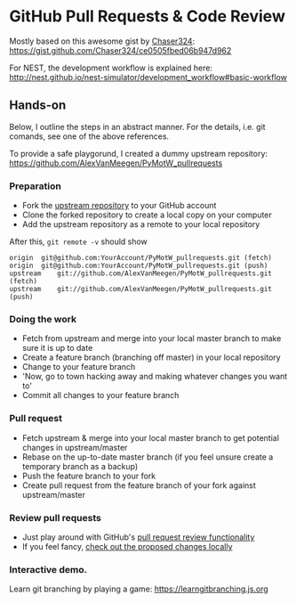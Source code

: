 # GitHub Pull Requests & Code Review

Mostly based on this awesome gist by [Chaser324](https://github.com/Chaser324): https://gist.github.com/Chaser324/ce0505fbed06b947d962

For NEST, the development workflow is explained here: http://nest.github.io/nest-simulator/development_workflow#basic-workflow

## Hands-on

Below, I outline the steps in an abstract manner. For the details, i.e. git comands, see one of the above references.

To provide a safe playgorund, I created a dummy upstream repository: https://github.com/AlexVanMeegen/PyMotW_pullrequests

### Preparation

* Fork the [upstream repository](https://github.com/AlexVanMeegen/PyMotW_pullrequests) to your GitHub account
* Clone the forked repository to create a local copy on your computer
* Add the upstream repository as a remote to your local repository

After this, `git remote -v` should show
```
origin	git@github.com:YourAccount/PyMotW_pullrequests.git (fetch)
origin	git@github.com:YourAccount/PyMotW_pullrequests.git (push)
upstream	git://github.com/AlexVanMeegen/PyMotW_pullrequests.git (fetch)
upstream	git://github.com/AlexVanMeegen/PyMotW_pullrequests.git (push)
```

### Doing the work

* Fetch from upstream and merge into your local master branch to make sure it is up to date
* Create a feature branch (branching off master) in your local repository
* Change to your feature branch
* 'Now, go to town hacking away and making whatever changes you want to'
* Commit all changes to your feature branch

### Pull request

* Fetch upstream & merge into your local master branch to get potential changes in upstream/master
* Rebase on the up-to-date master branch (if you feel unsure create a temporary branch as a backup)
* Push the feature branch to your fork
* Create pull request from the feature branch of your fork against upstream/master

### Review pull requests

* Just play around with GitHub's [pull request review functionality](https://help.github.com/en/articles/about-pull-request-reviews)
* If you feel fancy, [check out the proposed changes locally](https://gist.github.com/Chaser324/ce0505fbed06b947d962#checking-out-and-testing-pull-requests)

### Interactive demo.

Learn git branching by playing a game: https://learngitbranching.js.org
